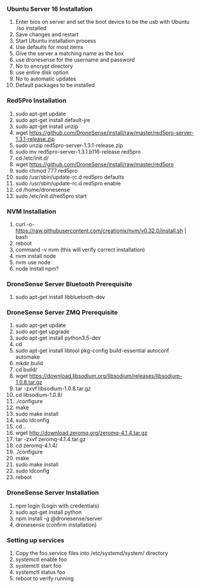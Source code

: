 ### Ubuntu Server 16 Installation ###  
1. Enter bios on server and set the boot device to be the usb with Ubuntu .iso installed  
2. Save changes and restart  
3. Start Ubuntu installation process  
4. Use defaults for most items  
5. Give the server a matching name as the box  
6. use dronesense for the username and password  
7. No to encrypt directory  
8. use entire disk option  
9. No to automatic updates  
10. Default packages to be installed  
  
  
### Red5Pro Installation ###  
1. sudo apt-get update  
2. sudo apt-get install default-jre  
3. sudo apt-get install unzip  
4. wget https://github.com/DroneSense/install/raw/master/red5pro-server-1.3.1-release.zip  
5. sudo unzip red5pro-server-1.3.1-release.zip  
6. sudo mv red5pro-server-1.3.1.b116-release red5pro  
7. cd /etc/init.d/  
8. wget https://github.com/DroneSense/install/raw/master/red5pro  
9. sudo chmod 777 red5pro  
10. sudo /usr/sbin/update-rc.d red5pro defaults  
11. sudo /usr/sbin/update-rc.d red5pro enable  
12. cd /home/dronesense  
13. sudo /etc/init.d/red5pro start  
  
### NVM Installation ### 
1. curl -o- https://raw.githubusercontent.com/creationix/nvm/v0.32.0/install.sh | bash  
2. reboot  
3. command -v nvm (this will verify correct installation)  
4. nvm install node  
5. nvm use node  
6. node install npm?  

### DroneSense Server Bluetooth Prerequisite ###  
1. sudo apt-get install libbluetooth-dev  

### DroneSense Server ZMQ Prerequisite ###
1. sudo apt-get update  
2. sudo apt-get upgrade  
3. sudo apt-get install python3.5-dev  
4. cd  
5. sudo apt-get install libtool pkg-config build-essential autoconf automake  
6. mkdir build  
7. cd build/  
8. wget https://download.libsodium.org/libsodium/releases/libsodium-1.0.8.tar.gz  
9. tar -zxvf libsodium-1.0.8.tar.gz  
10. cd libsodium-1.0.8/  
11. ./configure  
12. make  
13. sudo make install  
14. sudo ldconfig  
15. cd ..  
16. wget http://download.zeromq.org/zeromq-4.1.4.tar.gz  
17. tar -zxvf zeromq-4.1.4.tar.gz  
18. cd zeromq-4.1.4/  
19. ./configure  
20. make  
21. sudo make install  
22. sudo ldconfig  
23. reboot  
  
### DroneSense Server Installation ###  
1. npm login (Login with credentials)  
2. sudo apt-get install python  
3. npm install -g @dronesense/server  
4. dronesense (confirm installation)  
  
### Setting up services ###  
1. Copy the foo.service files into /etc/systemd/system/ directory  
2. systemctl enable foo  
3. systemctl start foo  
4. systemctl status foo  
5. reboot to verify running  
  
